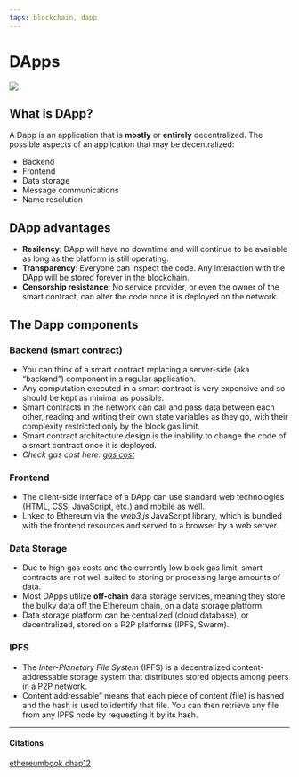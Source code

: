 ```yaml
---
tags: blockchain, dapp
---
```


# DApps 
![](https://github.com/ethereumbook/ethereumbook/raw/develop/images/web3suite.png)

## What is DApp?
A Dapp is an application that is **mostly** or **entirely** decentralized. The possible aspects of an application that may be decentralized:
- Backend
- Frontend
- Data storage
- Message communications
- Name resolution
	
## DApp advantages
- **Resilency**: DApp will have no downtime and will continue to be available as long as the platform is still operating.
- **Transparency**: Everyone can inspect the code. Any interaction with the DApp will be stored forever in the blockchain.
- **Censorship resistance**: No service provider, or even the owner of the smart contract, can alter the code once it is deployed on the network.

## The Dapp components
### Backend (smart contract)
- You can think of a smart contract replacing a server-side (aka “backend”) component in a regular application.
- Any computation executed in a smart contract is very expensive and so should be kept as minimal as possible.
- Smart contracts  in the network can call and pass data between each other, reading and writing their own state variables as they go, with their complexity restricted only by the block gas limit.
- Smart contract architecture design is the inability to change the code of a smart contract once it is deployed.
- *Check gas cost here: [gas cost](https://github.com/djrtwo/evm-opcode-gas-costs/blob/master/opcode-gas-costs_EIP-150_revision-1e18248_2017-04-12.csv)*

### Frontend
- The client-side interface of a DApp can use standard web technologies (HTML, CSS, JavaScript, etc.) and mobile as well.
- Lnked to Ethereum via the *web3.js* JavaScript library, which is bundled with the frontend resources and served to a browser by a web server.

### Data Storage
- Due to high gas costs and the currently low block gas limit, smart contracts are not well suited to storing or processing large amounts of data.
- Most DApps utilize **off-chain** data storage services, meaning they store the bulky data off the Ethereum chain, on a data storage platform.
- Data storage platform can be centralized (cloud database), or decentralized, stored on a P2P platforms (IPFS, Swarm).

### IPFS
- The *Inter-Planetary File System* (IPFS) is a decentralized content-addressable storage system that distributes stored objects among peers in a P2P network. 
- Content addressable” means that each piece of content (file) is hashed and the hash is used to identify that file. You can then retrieve any file from any IPFS node by requesting it by its hash.

---

#### Citations
[ethereumbook chap12](https://github.com/ethereumbook/ethereumbook/blob/develop/12dapps.asciidoc)